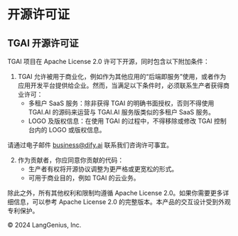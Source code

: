 # 开源许可证

## TGAI 开源许可证

TGAI 项目在 Apache License 2.0 许可下开源，同时包含以下附加条件：

1. TGAI 允许被用于商业化，例如作为其他应用的“后端即服务”使用，或者作为应用开发平台提供给企业。然而，当满足以下条件时，必须联系生产者获得商业许可：
   * 多租户 SaaS 服务：除非获得 TGAI 的明确书面授权，否则不得使用 TGAI.AI 的源码来运营与 TGAI.AI 服务版类似的多租户 SaaS 服务。
   * LOGO 及版权信息：在使用 TGAI 的过程中，不得移除或修改 TGAI 控制台内的 LOGO 或版权信息。

请通过电子邮件 [business@dify.ai](mailto:business@dify.ai) 联系我们咨询许可事宜。

2. 作为贡献者，你应同意你贡献的代码：
   * 生产者有权将开源协议调整为更严格或更宽松的形式。
   * 可用于商业目的，例如 TGAI 的云业务。

除此之外，所有其他权利和限制均遵循 Apache License 2.0。如果你需要更多详细信息，可以参考 Apache License 2.0 的完整版本。本产品的交互设计受到外观专利保护。

© 2024 LangGenius, Inc.
